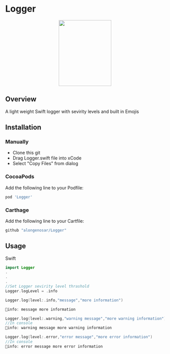 # Logger
<p align="center">
  <img width="166" height="208" src="https://github.com/alongenosar/Logger/blob/master/light.png">
</p>


## Overview
A light weight Swift logger with sevirity levels and built in Emojis

## Installation

### Manually
- Clone this git
- Drag Logger.swift file into xCode
- Select "Copy Files" from dialog

### CocoaPods
Add the following line to your Podfile:

```bash
pod 'Logger'
```

### Carthage
Add the following line to your Cartfile:

```bash
github "alongenosar/Logger"
```

## Usage
Swift
```swift
import Logger
.
.
.
//Set Logger sevirity level thrashold 
Logger.logLevel = .info

Logger.log(level:.info,"message","more information")

🔵info: message more information

Logger.log(level:.warning,"warning message","more warning information")
//In console 
🔶info: warning message more warning information

Logger.log(level:.error,"error message","more error information")
//In console 
🔴info: error message more error information

```







